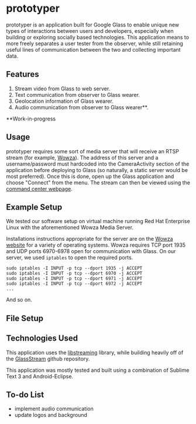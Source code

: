 prototyper
==========

prototyper is an application built for Google Glass to enable unique new types of interactions between users and developers, especially when building or exploring socially based technologies. This application means to more freely separates a user tester from the observer, while still retaining useful lines of communication between the two and collecting important data.

## Features
1. Stream video from Glass to web server.
2. Text communication from observer to Glass wearer.
3. Geolocation information of Glass wearer.
4. Audio communication from observer to Glass wearer**.

**Work-in-progress

## Usage
prototyper requires some sort of media server that will receive an RTSP stream (for example, [Wowza](http://www.wowza.com/)). The address of this server and a username/password must hardcoded into the CameraActivity section of the application before deploying to Glass (so naturally, a static server would be most preferred). Once this is done, open up the Glass application and choose "Connect" from the menu. The stream can then be viewed using the [command center webpage](https://github.com/NUDelta/prototype-cc).

## Example Setup
We tested our software setup on virtual machine running Red Hat Enterprise Linux with the aforementioned Wowza Media Server.

Installations instructions appropriate for the server are on the [Wowza website](http://www.wowza.com/) for a variety of operating systems. Wowza requires TCP port 1935 and UDP ports 6970-6978 open for communication with Glass. On our server, we used `iptables` to open the required ports.

````
sudo iptables -I INPUT -p tcp --dport 1935 -j ACCEPT
sudo iptables -I INPUT -p tcp --dport 6970 -j ACCEPT
sudo iptables -I INPUT -p tcp --dport 6971 -j ACCEPT
sudo iptables -I INPUT -p tcp --dport 6972 -j ACCEPT
...
````
And so on.

## File Setup

## Technologies Used
This application uses the [libstreaming](https://github.com/fyhertz/libstreaming) library, while building heavily off of the [GlassStream](https://github.com/andermaco/GlassStream) github repository.

This application was mostly tested and built using a combination of Sublime Text 3 and Android-Eclipse.

## To-do List
* implement audio communication
* update logos and background

